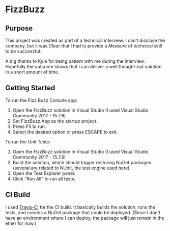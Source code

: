 # FizzBuzz

## Purpose

This project was created as part of a technical interview. I can't disclose the company, but it was *Clear* that I had to provide a *Measure* of technical skill to be successful.

A big thanks to Kyle for being patient with me during the interview. Hopefully the outcome shows that I can deliver a well thought-out solution in a short amount of time.

## Getting Started

To run the Fizz Buzz Console app:

1. Open the FizzBuzz solution in Visual Studio (I used Visual Studio Community 2017 - 15.7.6)
1. Set FizzBuzz.App as the startup project.
1. Press F5 to run.
1. Select the desired option or press ESCAPE to exit.


To run the Unit Tests:

1. Open the FizzBuzz solution in Visual Studio (I used Visual Studio Community 2017 - 15.7.6)
1. Build the solution, which should trigger restoring NuGet packages (several are related to NUnit, the test engine used here).
3. Open the Test Explorer panel.
4. Click "Run All" to run all tests.

## CI Build

I used [Travis-CI](https://travis-ci.org) for the CI build. It basically builds the solution, runs the tests, and creates a NuGet package that could be deployed. 
(Since I don't have an environment where I can deploy, the package will just remain in the ether for now.)